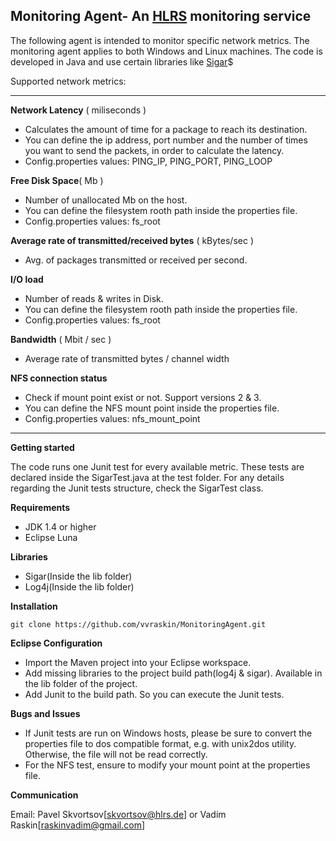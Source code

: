 **Monitoring Agent- An [HLRS](https://www.hlrs.de/) monitoring service**
------------------------------------------------
The following agent is intended to monitor specific network metrics. The monitoring agent applies to both Windows and Linux machines. The code is developed in Java and use certain libraries like [Sigar](https://github.com/hyperic/sigar)$

Supported network metrics:


----------


 **Network Latency** ( miliseconds )

 - Calculates the amount of time for a package to reach its destination.
 - You can define the ip address, port number and the number of times you want to send the packets, in order to  calculate the latency.
 - Config.properties values: PING_IP, PING_PORT, PING_LOOP

**Free Disk Space**( Mb )

 - Number of unallocated Mb on the host.
 - You can define the filesystem rooth path inside the properties file.
 - Config.properties values: fs_root

**Average rate of transmitted/received bytes** ( kBytes/sec )
 

 - Avg. of packages transmitted or received per second.

**I/O load**

 - Number of reads & writes in Disk.
 - You can define the filesystem rooth path inside the properties file.
 - Config.properties values: fs_root
 
**Bandwidth** ( Mbit / sec )
 

 - Average rate of transmitted bytes / channel width

**NFS connection status** 
 - Check if mount point exist or not. Support versions 2 & 3. 
 - You can define the NFS mount point inside the properties file.
 - Config.properties values: nfs_mount_point


----------


**Getting started**

The code runs one Junit test for every available metric. These tests are declared inside the SigarTest.java at the test folder.
For any details regarding the Junit tests structure, check the SigarTest class.

**Requirements**

 - JDK 1.4 or higher
 - Eclipse Luna

**Libraries**

 - Sigar(Inside the lib folder)
 - Log4j(Inside the lib folder)


**Installation**

    git clone https://github.com/vvraskin/MonitoringAgent.git

**Eclipse Configuration**

 - Import the Maven project into your Eclipse workspace.
 - Add missing libraries to the project build path(log4j & sigar). Available in the lib folder of the project.
 - Add Junit to the build path. So you can execute the Junit tests.

**Bugs and Issues**

 - If Junit tests are run on Windows  hosts, please be sure to convert the properties file to dos compatible format, e.g. with unix2dos utility. Otherwise,  the file will not be read correctly.
 - For the NFS test, ensure to modify your mount point at the properties file.

**Communication**

Email: Pavel Skvortsov[skvortsov@hlrs.de] or Vadim Raskin[raskinvadim@gmail.com] 




